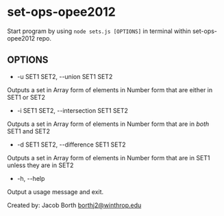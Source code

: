 #  set-ops-opee2012

Start program by using `node sets.js [OPTIONS]` in terminal within set-ops-opee2012 repo.

## OPTIONS

* -u SET1 SET2, --union SET1 SET2

Outputs a set in Array form of elements in Number form that are either in SET1 or SET2

* -i SET1 SET2, --intersection SET1 SET2

Outputs a set in Array form of elements in Number form that are in *both* SET1 and SET2

* -d SET1 SET2, --difference SET1 SET2

Outputs a set in Array form of elements in Number form that are in SET1 unless they are in SET2

* -h, --help

Output a usage message and exit.

Created by: Jacob Borth
borthj2@winthrop.edu
